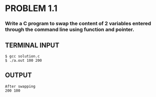 # PROBLEM 1.1
### Write a C program to swap the content of 2 variables entered through the command line using function and pointer.

## TERMINAL INPUT
```
$ gcc solution.c
$ ./a.out 100 200
```

## OUTPUT
```
After swapping
200 100
```